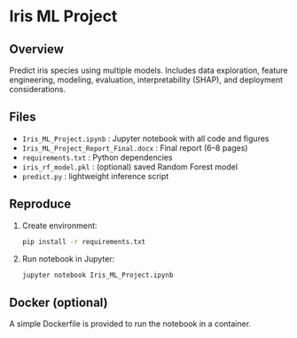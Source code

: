 # Iris ML Project

## Overview
Predict iris species using multiple models. Includes data exploration, feature engineering, modeling, evaluation, interpretability (SHAP), and deployment considerations.

## Files
- `Iris_ML_Project.ipynb` : Jupyter notebook with all code and figures
- `Iris_ML_Project_Report_Final.docx` : Final report (6–8 pages)
- `requirements.txt` : Python dependencies
- `iris_rf_model.pkl` : (optional) saved Random Forest model
- `predict.py` : lightweight inference script

## Reproduce
1. Create environment:
   ```bash
   pip install -r requirements.txt
   ```

2. Run notebook in Jupyter:
   ```bash
   jupyter notebook Iris_ML_Project.ipynb
   ```

## Docker (optional)
A simple Dockerfile is provided to run the notebook in a container.

